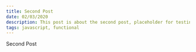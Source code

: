 ```yaml
---
title: Second Post
date: 02/03/2020
description: This post is about the second post, placeholder for testing.
tags: javascript, functional
---
```


Second Post

